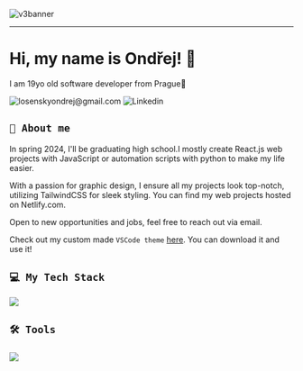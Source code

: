 ![v3banner](https://github.com/OndrejLosensky/OndrejLosensky/assets/127244546/e3782768-0e5a-4c72-97be-6d8c3eab12fa)

---
# Hi, my name is Ondřej! 👋 

I am 19yo old software developer from Prague📌

![losenskyondrej@gmail.com](https://img.shields.io/badge/losenskyondrej@gmail.com-red?style=flat&logo=gmail&logoColor=white)
![Linkedin](https://img.shields.io/badge/Linkedin-blue?style=flat&logo=linkedin&logoColor=white)



## ` 💬 About me `
In spring 2024, I'll be graduating high school.I mostly create React.js web projects with JavaScript or automation scripts with python to make my life easier.

With a passion for graphic design, I ensure all my projects look top-notch, utilizing TailwindCSS for sleek styling. You can find my web projects hosted on Netlify.com.

Open to new opportunities and jobs, feel free to reach out via email.

Check out my custom made `VSCode theme` [here](https://github.com/OndrejLosensky/losiks-theme). You can download it and use it!




##  `💻 My Tech Stack`
  <div>
      <p>
        <a href="https://skillicons.dev">
          <img src="https://skillicons.dev/icons?i=html,css,js,ts,react,nextjs,tailwind,php,cs,python,nodejs,mysql,bash" />
        </a>
      </p>
  </div>

###

## `🛠 Tools`

###

<div>
      <p>
        <a href="https://skillicons.dev">
          <img src="https://skillicons.dev/icons?i=vscode,visualstudio,photoshop,illustrator,figma,git,github,wordpress,stackoverflow,postman" />
        </a>
      </p>
  </div>
  




